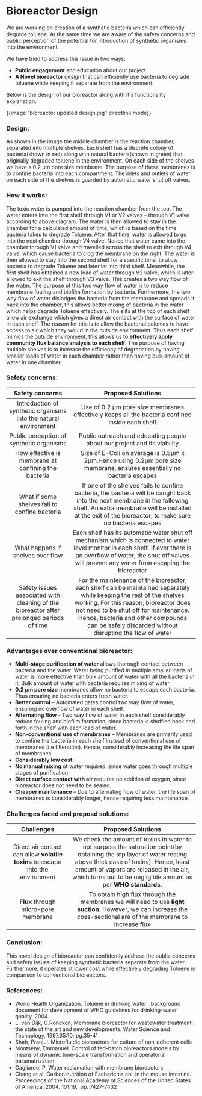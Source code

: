 # Bioreactor Design
We are working on creation of a synthetic bacteria which can efficiently degrade toluene. At the same time we are aware of the safety concerns and public perception of the potential for introduction of synthetic organisms into the environment.

 We have tried to address this issue in two ways:

* __Public engagement__ and education about our project
* __A Novel bioreactor__ design that can efficiently use bacteria to degrade toluene while keeping it separate from the environment.

Below is the design of our bioreactor along with it's functionality explanation.

<p class="image-wrapper">
{{image "bioreactor updated design.jpg" directlink mode}}
</p>


### Design:
As shown in the image the middle chamber is the reaction chamber, separated into multiple shelves.	 Each shelf has a discrete colony of bacteria(shown in red) along with natural bacteria(shown in green) that originally degraded toluene in the environment. On each side of the shelves we have a 0.2 µm pore size membrane. The purpose of these membranes is to confine bacteria into each compartment. The inlets and outlets of water on each side of the shelves is guarded by automatic water shut off valves.

### How it works:
The toxic water is pumped into the reaction chamber from the top. The water enters into the first shelf through V1 or V2 valves – through V1 valve according to above diagram. The water is then allowed to stay in the chamber for a calculated amount of time, which is based on the time bacteria takes to degrade Toluene. After that time, water is allowed to go into the next chamber through V4 valve. Notice that water came into the chamber through V1 valve and travelled across the shelf to exit through V4 valve, which cause bacteria to clog the membrane on the right. The water is then allowed to stay into the second shelf for a specific time, to allow bacteria to degrade Toluene and later let into third shelf. Meanwhile, the first shelf has obtained a new load of water through V2 valve, which is later allowed to exit the shelf through V3 valve. This creates a two way flow of the water. The purpose of this two way flow of water is to reduce membrane fouling and biofilm formation by bacteria. Furthermore, the two way flow of water dislodges the bacteria from the membrane and spreads it back into the chamber, this allows better mixing of bacteria in the water which helps degrade Toluene effectively. The slits at the top of each shelf allow air exchange which gives a direct air contact with the surface of water in each shelf. The reason for this is to allow the bacterial colonies to have access to air which they would in the outside environment. Thus each shelf mimics the outside environment, this allows us to __effectively apply community flux balance analysis to each shelf__.  The purpose of having multiple shelves is to increase the efficiency of degradation by having smaller loads of water in each chamber rather than having bulk amount of water in one chamber.
### Safety concerns:
|                                     Safety concerns                                      |                                                                                                                                            Proposed Solutions                                                                                                                                            |
|:----------------------------------------------------------------------------------------:|:--------------------------------------------------------------------------------------------------------------------------------------------------------------------------------------------------------------------------------------------------------------------------------------------------------:|
|             Introduction of synthetic organisms into the natural environment             |                                                                                                     Use of 0.2 µm pore size membranes effectively keeps all the bacteria confined inside each shelf                                                                                                      |
|                         Public perception of synthetic organisms                         |                                                                                                                 Public outreach and educating people about our project and its viability                                                                                                                 |
|                   How effective is membrane at confining the bacteria                    |                                                                                          Size of E-Coli on average is 0.5µm x 2µm.Hence using 0.2µm pore size membrane, ensures essentially no bacteria escapes                                                                                          |
|                      What if some shelves fail to confine bacteria                       |                                   If one of the shelves fails to confine bacteria, the bacteria will be caught back into the next membrane in the following shelf. An extra membrane will be installed at the exit of the bioreactor, to make sure no bacteria escapes                                   |
|                            What happens if shelves over flow                             |                                      Each shelf has its automatic water shut off mechanism which is connected to water level monitor in each shelf. If ever there is an overflow of water, the shut off valves will prevent any water from escaping the bioreactor                                       |
| Safety issues associated with cleaning of the bioreactor after prolonged periods of time | For the maintenance of the bioreactor, each shelf can be maintained separately while keeping the rest of the shelves working. For this reason, bioreactor does not need to be shut off for maintenance. Hence, bacteria and other compounds can be safely discarded without disrupting the flow of water |

 ### Advantages over conventional bioreactor:
 * 	__Multi-stage purification of water__ allows thorough contact between bacteria and the water. Water being purified in multiple smaller loads of water is more effective than bulk amount of water with all the bacteria in it. Bulk amount of water with bacteria requires mixing of water.
 * 	__0.2 µm pore size__ membranes allow no bacteria to escape each bacteria. Thus ensuring no bacteria enters fresh water.
 * __Better control__ – Automated gates control two way flow of water, ensuring no overflow of water in each shelf.
 *	__Alternating flow__ - Two way flow of water in each shelf considerably reduce fouling and biofilm formation, since bacteria is shuffled back and forth in the shelf with each load of water.
 * 	__Non-conventional use of membranes__ – Membranes are primarily used to confine the bacteria in each shelf instead of conventional use of membranes (i.e filteration). Hence, considerably increasing the life span of membranes.
 *	__Considerably low cost__:
  * __No manual mixing__ of water required, since water goes through multiple stages of purification.
  * __Direct surface contact with air__ requires no addition of oxygen, since bioreactor does not need to be sealed.
  * __Cheaper maintenance__ – Due to alternating flow of water, the life span of membranes is considerably longer, hence requiring less maintenance.

### __Challenges faced and proposd solutions__:
|                                   Challenges                                    |                                                                                                                              Proposed Solutions                                                                                                                              |
|:-------------------------------------------------------------------------------:|:----------------------------------------------------------------------------------------------------------------------------------------------------------------------------------------------------------------------------------------------------------------------------:|
| Direct air contact can allow __volatile toxins__ to escape into the environment | We check the amount of toxins in water to not surpass the saturation point(by obtaining the top layer of water resting above thick cake of toxins). Hence, least amount of vapors are released in the air, which turns out to be negligible amount as per __WHO standards__. |
|                      __Flux__ through micro-pore membrane                       |                                                        To obtain high flux through the membranes we will need to use __light suction__. However, we can increase the coss-sectional are of the membrane to increase flux                                                         |

### Conclusion:
This novel design of bioreactor can confidently address the public concerns and safety issues of keeping synthetic bacteria separate from the water. Furthermore, it operates at lower cost while effectively degrading Toluene in comparison to conventional bioreactors.

### References:
* World Health Organization. Toluene in drinking water:  background document for development of WHO guidelines for drinking-water quality. 2004.
* L. van Dijk, G.Roncken, Membrane bioreactor for wastewater treatment: the state of the art and new developments. Water Science and Technology, 1997.35:10; pg.35-41
* Shah, Pranjul. Microfluidic bioreactors for culture of non-adherent cells
* Montseny, Emmanuel. Control of fed-batch bioreactors models by means of dynamic time-scale transformation and operatorial parametrization
* Gagliardo, P. Water reclamation with membrane bioreactors
* Chang et al. Carbon nutrition of Escherichia coli in the mouse intestine. Proceedings of the National Academy of Sciences of the United States of America, 2004. 101:19,  pp. 7427-7432

